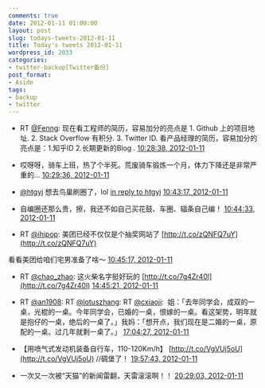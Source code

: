 ```yaml
---
comments: true
date: 2012-01-11 01:00:00
layout: post
slug: todays-tweets-2012-01-11
title: Today's tweets 2012-01-11
wordpress_id: 2033
categories:
- twitter-backup[Twitter备份]
post_format:
- Aside
tags:
- backup
- twitter
---
```





  * RT [@Fenng](http://twitter.com/Fenng): 现在看工程师的简历，容易加分的亮点是 1. Github 上的项目地址. 2. Stack Overflow 有积分. 3. Twitter ID. 看产品经理的简历，容易加分的亮点是：1.知乎ID 2.长期更新的Blog . [10:28:38, 2012-01-11](http://twitter.com/gfrog/statuses/156925455377764352)





  * 哎呀呀，骑车上班，热了个半死。荒废骑车锻炼一个月，体力下降还是非常严重的… [10:29:36, 2012-01-11](http://twitter.com/gfrog/statuses/156925698567708673)





  * [@htgyj](http://twitter.com/htgyj) 想去鸟巢刷圈了，lol [in reply to htgyj](http://twitter.com/htgyj/statuses/1.5692772801106E+17) [10:43:17, 2012-01-11](http://twitter.com/gfrog/statuses/156929142108073985)





  * 自编圈还那么贵，擦，我还不如自己买花鼓、车圈、辐条自己编！ [10:44:33, 2012-01-11](http://twitter.com/gfrog/statuses/156929459977588737)





  * RT [@ihipop](http://twitter.com/ihipop): 美团已经不仅仅是个抽奖网站了 [http://t.co/zQNFQ7uY](http://t.co/zQNFQ7uY)

看看美团给咱们宅男准备了啥～ [10:45:17, 2012-01-11](http://twitter.com/gfrog/statuses/156929645441335296)





  * RT [@chao_zhao](http://twitter.com/chao_zhao): 这火柴名字挺好玩的 [http://t.co/7g4Zr40l](http://t.co/7g4Zr40l) [14:45:21, 2012-01-11](http://twitter.com/gfrog/statuses/156990057251749888)





  * RT [@an1908](http://twitter.com/an1908): RT [@lotuszhang](http://twitter.com/lotuszhang): RT [@cxiaoji](http://twitter.com/cxiaoji):  姐：「去年同学会，成双的一桌，光棍的一桌。今年同学会，已婚的一桌，恨嫁的一桌。看这架势，明年就是抱仔的一桌，绝后的一桌了。」我妈：「想开点，我们现在是二婚的一桌，原配的一桌。过几年就剩一桌了。」 [17:04:27, 2012-01-11](http://twitter.com/gfrog/statuses/157025063894384641)





  * 【用喷气式发动机装备自行车，110-120Km/h】 [http://t.co/VgVUj5oU](http://t.co/VgVUj5oU) //碉堡了！ [19:57:43, 2012-01-11](http://twitter.com/gfrog/statuses/157068666851168256)





  * 一次又一次被“天猫”的新闻雷翻，天雷滚滚啊！！ [20:29:03, 2012-01-11](http://twitter.com/gfrog/statuses/157076554801885185)




